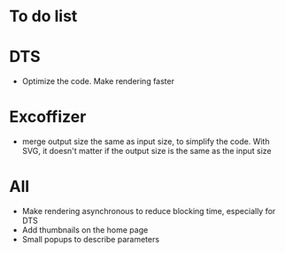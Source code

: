 # To do list

# DTS

- Optimize the code. Make rendering faster


# Excoffizer

- merge output size the same as input size, to simplify the code. With SVG, it doesn't matter if the output size is the same as the input size

# All

- Make rendering asynchronous to reduce blocking time, especially for DTS
- Add thumbnails on the home page
- Small popups to describe parameters




